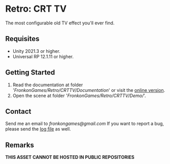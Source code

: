 # Retro: CRT TV

The most configurable old TV effect you'll ever find.

## Requisites

* Unity 2021.3 or higher.
* Universal RP 12.1.11 or higher. 

## Getting Started

1. Read the documentation at folder '_FronkonGames/Retro/CRTTV/Documentation_' or visit the [online version](https://fronkongames.github.io/store/retro/).
2. Open the scene at folder '_FronkonGames/Retro/CRTTV/Demo/_'.

## Contact

Send me an email to _fronkongames@gmail.com_ If you want to report a bug, please send the [log file](https://docs.unity3d.com/Manual/LogFiles.html) as well.

## Remarks

**THIS ASSET CANNOT BE HOSTED IN PUBLIC REPOSITORIES**
